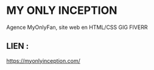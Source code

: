 # MY ONLY INCEPTION
Agence MyOnlyFan, site web en HTML/CSS
GIG FIVERR

## LIEN : 
https://myonlyinception.com/
